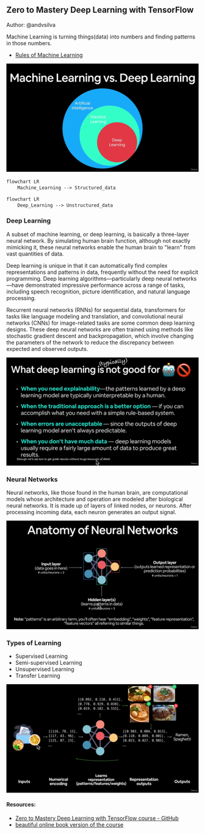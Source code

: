 ## Zero to Mastery Deep Learning with TensorFlow

Author: @andvsilva

Machine Learning is turning things(data) into numbers and finding patterns in those numbers.

- [Rules of Machine Learning](https://developers.google.com/machine-learning/guides/rules-of-ml/)

![](./images/deep_learning_field.png)

```mermaid
flowchart LR
    Machine_Learning --> Structured_data
```
```mermaid
flowchart LR
    Deep_Learning --> Unstructured_data
```



### Deep Learning

A subset of machine learning, or deep learning, is basically a three-layer neural network. By simulating human brain function, although not exactly mimicking it, these neural networks enable the human brain to "learn" from vast quantities of data.

Deep learning is unique in that it can automatically find complex representations and patterns in data, frequently without the need for explicit programming. Deep learning algorithms—particularly deep neural networks—have demonstrated impressive performance across a range of tasks, including speech recognition, picture identification, and natural language processing.

Recurrent neural networks (RNNs) for sequential data, transformers for tasks like language modeling and translation, and convolutional neural networks (CNNs) for image-related tasks are some common deep learning designs. These deep neural networks are often trained using methods like stochastic gradient descent and backpropagation, which involve changing the parameters of the network to reduce the discrepancy between expected and observed outputs.

![](./images/dl_isnotgoodfor.png)


### Neural Networks

Neural networks, like those found in the human brain, are computational models whose architecture and operation are modeled after biological neural networks. It is made up of layers of linked nodes, or neurons. After processing incoming data, each neuron generates an output signal.

![](./images/anatomy_Neural_Networks.png)

### Types of Learning

- Supervised Learning
- Semi-supervised Learning
- Unsupervised Learning
- Transfer Learning

![](./images/dl_inNutShell.png)




#### Resources:

- [Zero to Mastery Deep Learning with TensorFlow course - GitHub](https://github.com/mrdbourke/tensorflow-deep-learning)
- [beautiful online book version of the course](https://dev.mrdbourke.com/tensorflow-deep-learning/)